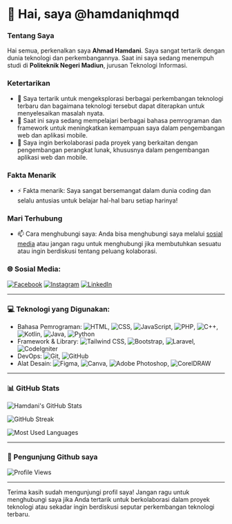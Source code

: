 # 👋 Hai, saya @hamdaniqhmqd

### Tentang Saya
Hai semua, perkenalkan saya **Ahmad Hamdani**. Saya sangat tertarik dengan dunia teknologi dan perkembangannya. Saat ini saya sedang menempuh studi di **Politeknik Negeri Madiun**, jurusan Teknologi Informasi.

### Ketertarikan
- 👀 Saya tertarik untuk mengeksplorasi berbagai perkembangan teknologi terbaru dan bagaimana teknologi tersebut dapat diterapkan untuk menyelesaikan masalah nyata.
- 🌱 Saat ini saya sedang mempelajari berbagai bahasa pemrograman dan framework untuk meningkatkan kemampuan saya dalam pengembangan web dan aplikasi mobile.
- 💞️ Saya ingin berkolaborasi pada proyek yang berkaitan dengan pengembangan perangkat lunak, khususnya dalam pengembangan aplikasi web dan mobile.

### Fakta Menarik
- ⚡ Fakta menarik: Saya sangat bersemangat dalam dunia coding dan selalu antusias untuk belajar hal-hal baru setiap harinya!

### Mari Terhubung
- 📫 Cara menghubungi saya: Anda bisa menghubungi saya melalui [sosial media](#🌐-socials) atau jangan ragu untuk menghubungi jika membutuhkan sesuatu atau ingin berdiskusi tentang peluang kolaborasi.

### 🌐 Sosial Media:
[![Facebook](https://img.shields.io/badge/Facebook-%231877F2.svg?logo=facebook&logoColor=white)](https://facebook.com/username)
[![Instagram](https://img.shields.io/badge/Instagram-%23E4405F.svg?logo=instagram&logoColor=white)](https://instagram.com/username)
[![LinkedIn](https://img.shields.io/badge/LinkedIn-%230077B5.svg?logo=linkedin&logoColor=white)](https://www.linkedin.com/in/ahmad-hamdani-769b45280/)

---

### 💻 Teknologi yang Digunakan:
- Bahasa Pemrograman: ![HTML](https://img.shields.io/badge/HTML-%23E34F26.svg?logo=html5&logoColor=white), ![CSS](https://img.shields.io/badge/CSS-%231572B6.svg?logo=css3&logoColor=white), ![JavaScript](https://img.shields.io/badge/JavaScript-%23F7DF1E.svg?logo=javascript&logoColor=black), ![PHP](https://img.shields.io/badge/PHP-%23777BB4.svg?logo=php&logoColor=white), ![C++](https://img.shields.io/badge/C++-%2300599C.svg?logo=c%2B%2B&logoColor=white), ![Kotlin](https://img.shields.io/badge/Kotlin-%230095D5.svg?logo=kotlin&logoColor=white), ![Java](https://img.shields.io/badge/Java-%23ED8B00.svg?logo=java&logoColor=white), ![Python](https://img.shields.io/badge/Python-%233776AB.svg?logo=python&logoColor=white)
- Framework & Library: ![Tailwind CSS](https://img.shields.io/badge/TailwindCSS-%2338B2AC.svg?logo=tailwind-css&logoColor=white), ![Bootstrap](https://img.shields.io/badge/Bootstrap-%23563D7C.svg?logo=bootstrap&logoColor=white), ![Laravel](https://img.shields.io/badge/Laravel-%23FF2D20.svg?logo=laravel&logoColor=white), ![CodeIgniter](https://img.shields.io/badge/CodeIgniter-%23DD4814.svg?logo=codeigniter&logoColor=white)
- DevOps: ![Git](https://img.shields.io/badge/Git-%23F05032.svg?logo=git&logoColor=white), ![GitHub](https://img.shields.io/badge/GitHub-%23121011.svg?logo=github&logoColor=white)
- Alat Desain: ![Figma](https://img.shields.io/badge/Figma-%23F24E1E.svg?logo=figma&logoColor=white), ![Canva](https://img.shields.io/badge/Canva-%2300C4CC.svg?logo=canva&logoColor=white), ![Adobe Photoshop](https://img.shields.io/badge/Adobe%20Photoshop-%2331A8FF.svg?logo=adobe-photoshop&logoColor=white), ![CorelDRAW](https://img.shields.io/badge/CorelDRAW-%23007F4F.svg?logo=coreldraw&logoColor=white)

---

### 📊 GitHub Stats
![Hamdani's GitHub Stats](https://github-readme-stats.vercel.app/api?username=hamdaniqhmqd&show_icons=true&theme=radical)

![GitHub Streak](https://streak-stats.demolab.com/?user=hamdaniqhmqd&theme=radical&hide_border=true)

![Most Used Languages](https://github-readme-stats.vercel.app/api/top-langs/?username=hamdaniqhmqd&layout=compact&theme=radical)

---
### 👀 Pengunjung Github saya
![Profile Views](https://komarev.com/ghpvc/?username=hamdaniqhmqd&color=green&label=Profile+Views)

---

Terima kasih sudah mengunjungi profil saya! Jangan ragu untuk menghubungi saya jika Anda tertarik untuk berkolaborasi dalam proyek teknologi atau sekadar ingin berdiskusi seputar perkembangan teknologi terbaru.
